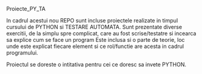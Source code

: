 Proiecte_PY_TA

In cadrul acestui nou REPO sunt incluse proiectele realizate in timpul cursului de PYTHON si TESTARE AUTOMATA.
Sunt prezentate diverse exercitii, de la simplu spre complicat, care au fost scrise/testatre si incearca sa explice cum se face un program 
Este inclusa si o parte de teorie, loc unde este explicat fiecare element si ce rol/functie are acesta in cadrul programului.

Proiectul se doreste o intitativa pentru cei ce doresc sa invete PYTHON.

